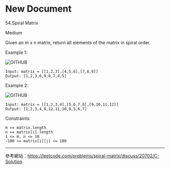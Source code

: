 # New Document

54.Spiral Matrix

Medium


Given an m x n matrix, return all elements of the matrix in spiral order.

 

Example 1:

![GITHUB]( https://assets.leetcode.com/uploads/2020/11/13/spiral1.jpg "Example 1")
``` 
Input: matrix = [[1,2,3],[4,5,6],[7,8,9]]
Output: [1,2,3,6,9,8,7,4,5]
``` 
Example 2:

![GITHUB]( https://assets.leetcode.com/uploads/2020/11/13/spiral.jpg "Example 2")
``` 
Input: matrix = [[1,2,3,4],[5,6,7,8],[9,10,11,12]]
Output: [1,2,3,4,8,12,11,10,9,5,6,7]
```  

Constraints:
``` 
m == matrix.length
n == matrix[i].length
1 <= m, n <= 10
-100 <= matrix[i][j] <= 100
``` 


__________________________________________________________




參考網站：https://leetcode.com/problems/spiral-matrix/discuss/20702/C-Solution
